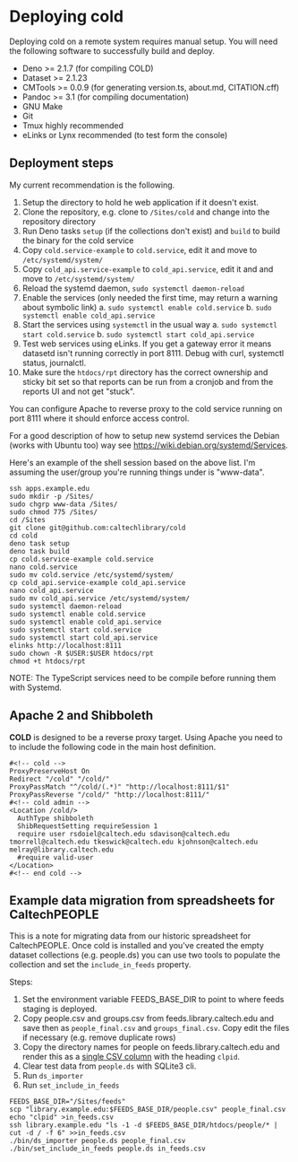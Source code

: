
# Deploying **cold**

Deploying cold on a remote system requires manual setup.  You will need the following software to successfully build and deploy.

- Deno >= 2.1.7 (for compiling COLD)
- Dataset >= 2.1.23
- CMTools >= 0.0.9 (for generating version.ts, about.md, CITATION.cff)
- Pandoc >= 3.1 (for compiling documentation)
- GNU Make 
- Git
- Tmux highly recommended
- eLinks or Lynx recommended (to test form the console)

## Deployment steps

My current recommendation is the following.

1. Setup the directory to hold he web application if it doesn't exist.
2. Clone the repository, e.g. clone to `/Sites/cold` and change into the repository directory
3. Run Deno tasks `setup` (if the collections don't exist) and `build` to build the binary for the cold service
5. Copy `cold.service-example` to `cold.service`, edit it and move to `/etc/systemd/system/`
6. Copy `cold_api.service-example` to `cold_api.service`, edit it and and move to `/etc/systemd/system/`
7. Reload the systemd daemon, `sudo systemctl daemon-reload`
8. Enable the services (only needed the first time, may return a warning about symbolic link)
    a. `sudo systemctl enable cold.service`
    b. `sudo systemctl enable cold_api.service`
9. Start the services using `systemctl` in the usual way
    a. `sudo systemctl start cold.service`
    b. `sudo systemctl start cold_api.service`
10. Test web services using eLinks. If you get a gateway error it means datasetd isn't running correctly in port 8111. Debug with curl, systemctl status, journalctl.
11. Make sure the `htdocs/rpt` directory has the correct ownership and sticky bit set so that reports can be run from a cronjob and from the reports UI and not get "stuck".

You can configure Apache to reverse proxy to the cold service running on port 8111 where it should enforce access control.

For a good description of how to setup new systemd services the Debian (works with Ubuntu too) way see <https://wiki.debian.org/systemd/Services>.

Here's an example of the shell session based on the above list. I'm assuming the user/group you're running things under is "www-data".

~~~shell
ssh apps.example.edu
sudo mkdir -p /Sites/
sudo chgrp www-data /Sites/
sudo chmod 775 /Sites/
cd /Sites
git clone git@github.com:caltechlibrary/cold
cd cold
deno task setup
deno task build
cp cold.service-example cold.service
nano cold.service
sudo mv cold.service /etc/systemd/system/
cp cold_api.service-example cold_api.service
nano cold_api.service
sudo mv cold_api.service /etc/systemd/system/
sudo systemctl daemon-reload
sudo systemctl enable cold.service
sudo systemctl enable cold_api.service
sudo systemctl start cold.service
sudo systemctl start cold_api.service
elinks http://localhost:8111
sudo chown -R $USER:$USER htdocs/rpt
chmod +t htdocs/rpt
~~~

NOTE: The TypeScript services need to be compile before running them with Systemd.

## Apache 2 and Shibboleth

**COLD** is designed to be a reverse proxy target. Using Apache you need to to include the following code in the main host definition.

~~~
#<!-- cold -->
ProxyPreserveHost On
Redirect "/cold" "/cold/"
ProxyPassMatch "^/cold/(.*)" "http://localhost:8111/$1"
ProxyPassReverse "/cold/" "http://localhost:8111/"
#<!-- cold admin -->
<Location /cold/>
  AuthType shibboleth
  ShibRequestSetting requireSession 1
  require user rsdoiel@caltech.edu sdavison@caltech.edu tmorrell@caltech.edu tkeswick@caltech.edu kjohnson@caltech.edu melray@library.caltech.edu
  #require valid-user
</Location>
#<!-- end cold -->
~~~


## Example data migration from spreadsheets for CaltechPEOPLE

This is a note for migrating data from our historic spreadsheet for CaltechPEOPLE. Once cold is installed and you've created the empty
dataset collections (e.g. people.ds) you can use two tools to populate the collection and set the `include_in_feeds` property.

Steps:

1. Set the environment variable FEEDS_BASE_DIR to point to where feeds staging is deployed.
2. Copy people.csv and groups.csv from feeds.library.caltech.edu and save then as `people_final.csv` and `groups_final.csv`.  Copy edit the files if necessary (e.g. remove duplicate rows)
3. Copy the directory names for people on feeds.library.caltech.edu and render this as a [single CSV column](in_feeds.csv-example) with the heading `clpid`.
4. Clear test data from `people.ds` with SQLite3 cli.
5. Run `ds_importer`
6. Run `set_include_in_feeds`

~~~shell
FEEDS_BASE_DIR="/Sites/feeds"
scp "library.example.edu:$FEEDS_BASE_DIR/people.csv" people_final.csv
echo "clpid" >in_feeds.csv
ssh library.example.edu "ls -1 -d $FEEDS_BASE_DIR/htdocs/people/* | cut -d / -f 6" >>in_feeds.csv
./bin/ds_importer people.ds people_final.csv
./bin/set_include_in_feeds people.ds in_feeds.csv
~~~
